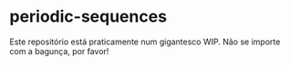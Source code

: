 # periodic-sequences
Este repositório está praticamente num gigantesco WIP. Não se importe com a bagunça, por favor!